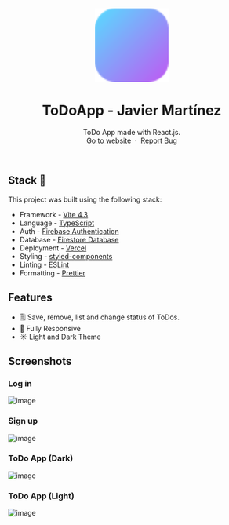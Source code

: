 
<h1 align="center">
  <div align="center">
    <img alt="ToDoApp logo" src="./public/favicon.svg" height="150px" width="auto"/>
  </div>
  <br/>
  ToDoApp - Javier Martínez
</h1>
<p align="center">
    ToDo App made with React.js.
    <br />
    <a href="https://todo-app-javiermrtnez.vercel.app/">Go to website</a>&nbsp;
    ·
    &nbsp;<a href="https://github.com/javiermrtnez/todo-app/issues">Report Bug</a>
  </p>
<br/>

## Stack 🚀
This project was built using the following stack:

-   Framework -  [Vite 4.3](https://vitejs.dev/)
-   Language -  [TypeScript](https://www.typescriptlang.org/)
-   Auth -  [Firebase Authentication](https://firebase.google.com/docs/auth/)
-   Database -  [Firestore Database](https://firebase.google.com/docs/firestore/)
-   Deployment -  [Vercel](https://vercel.com/docs/concepts/next.js/overview)
-   Styling -  [styled-components](https://styled-components.com/)
-   Linting -  [ESLint](https://eslint.org/)
-   Formatting -  [Prettier](https://prettier.io/)

## Features
* 🗒 Save, remove, list and change status of ToDos.
* 📱 Fully Responsive
* ☀️ Light and Dark Theme

## Screenshots
### Log in
![image](https://user-images.githubusercontent.com/121065277/234902437-0f56c3ea-dfb7-4cd9-9f90-23678b0f2f0a.png)

### Sign up
![image](https://user-images.githubusercontent.com/121065277/234902508-c9b556c9-7e5b-42c3-b612-b1be4cd64cbf.png)

### ToDo App (Dark)
![image](https://user-images.githubusercontent.com/121065277/234903626-fce83f4e-03da-4ee0-8f85-401dce199697.png)

### ToDo App (Light)
![image](https://user-images.githubusercontent.com/121065277/234904022-1c81df31-948b-418f-86db-9e338c63114b.png)
